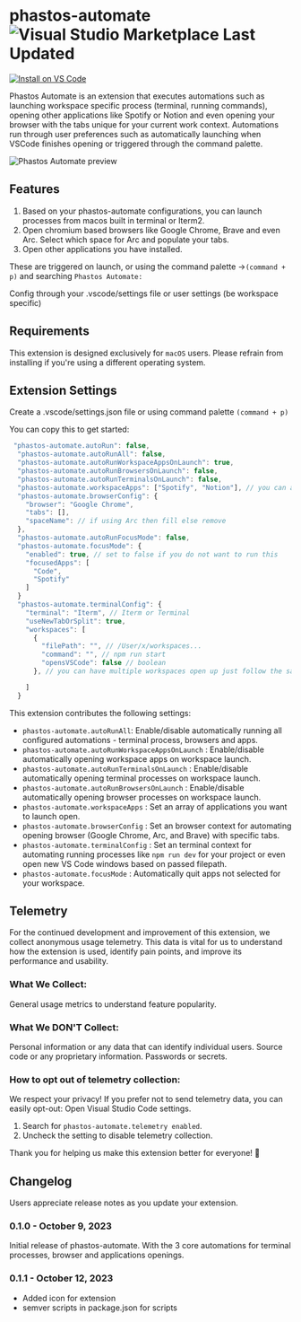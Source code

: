 # phastos-automate ![Visual Studio Marketplace Last Updated](https://img.shields.io/visual-studio-marketplace/last-updated/phastostoolkit.phastos-automate)

[![Install on VS Code](https://img.shields.io/badge/Install%20on-VS%20Code-blue?style=for-the-badge&logo=visual%20studio%20code)](https://marketplace.visualstudio.com/items?itemName=PhastosToolkit.phastos-automate)

Phastos Automate is an extension that executes automations such as launching workspace specific process (terminal, running commands), opening other applications like Spotify or Notion and even opening your browser with the tabs unique for your current work context. Automations run through user preferences such as automatically launching when VSCode finishes opening or triggered through the command palette.

![Phastos Automate preview](https://github.com/lorenzejay/phastos-automate-extension/blob/main/assets/phastos-automate.gif)

## Features

1. Based on your phastos-automate configurations, you can launch processes from macos built in terminal or Iterm2.
2. Open chromium based browsers like Google Chrome, Brave and even Arc. Select which space for Arc and populate your tabs.
3. Open other applications you have installed.

These are triggered on launch, or using the command palette ->`(command + p)` and searching `Phastos Automate:`

Config through your .vscode/settings file or user settings (be workspace specific)

## Requirements

This extension is designed exclusively for `macOS` users. Please refrain from installing if you're using a different operating system.

## Extension Settings

Create a .vscode/settings.json file or using command palette `(command + p)`

You can copy this to get started:

```ts
 "phastos-automate.autoRun": false,
  "phastos-automate.autoRunAll": false,
  "phastos-automate.autoRunWorkspaceAppsOnLaunch": true,
  "phastos-automate.autoRunBrowsersOnLaunch": false,
  "phastos-automate.autoRunTerminalsOnLaunch": false,
  "phastos-automate.workspaceApps": ["Spotify", "Notion"], // you can add apps you want to open up
  "phastos-automate.browserConfig": {
    "browser": "Google Chrome",
    "tabs": [],
    "spaceName": // if using Arc then fill else remove
  },
  "phastos-automate.autoRunFocusMode": false,
  "phastos-automate.focusMode": {
    "enabled": true, // set to false if you do not want to run this
    "focusedApps": [
      "Code",
      "Spotify"
    ]
  }
  "phastos-automate.terminalConfig": {
    "terminal": "Iterm", // Iterm or Terminal
    "useNewTabOrSplit": true,
    "workspaces": [
      {
        "filePath": "", // /User/x/workspaces...
        "command": "", // npm run start
        "opensVSCode": false // boolean
      }, // you can have multiple workspaces open up just follow the same path

    ]
  }
```

This extension contributes the following settings:

- `phastos-automate.autoRunAll`: Enable/disable automatically running all configured automations - terminal process, browsers and apps.
- `phastos-automate.autoRunWorkspaceAppsOnLaunch` : Enable/disable automatically opening workspace apps on workspace launch.
- `phastos-automate.autoRunTerminalsOnLaunch` : Enable/disable automatically opening terminal processes on workspace launch.
- `phastos-automate.autoRunBrowsersOnLaunch` : Enable/disable automatically opening browser processes on workspace launch.
- `phastos-automate.workspaceApps` : Set an array of applications you want to launch open.
- `phastos-automate.browserConfig` : Set an browser context for automating opening browser (Google Chrome, Arc, and Brave) with specific tabs.
- `phastos-automate.terminalConfig` : Set an terminal context for automating running processes like `npm run dev` for your project or even open new VS Code windows based on passed filepath.
- `phastos-automate.focusMode` : Automatically quit apps not selected for your workspace.

## Telemetry

For the continued development and improvement of this extension, we collect anonymous usage telemetry. This data is vital for us to understand how the extension is used, identify pain points, and improve its performance and usability.

### What We Collect:

General usage metrics to understand feature popularity.

### What We DON'T Collect:

Personal information or any data that can identify individual users.
Source code or any proprietary information.
Passwords or secrets.

### How to opt out of telemetry collection:

We respect your privacy! If you prefer not to send telemetry data, you can easily opt-out:
Open Visual Studio Code settings.

1. Search for `phastos-automate.telemetry enabled`.
2. Uncheck the setting to disable telemetry collection.

Thank you for helping us make this extension better for everyone! 🙏

## Changelog

Users appreciate release notes as you update your extension.

### 0.1.0 - October 9, 2023

Initial release of phastos-automate. With the 3 core automations for terminal processes, browser and applications openings.

### 0.1.1 - October 12, 2023

- Added icon for extension
- semver scripts in package.json for scripts

